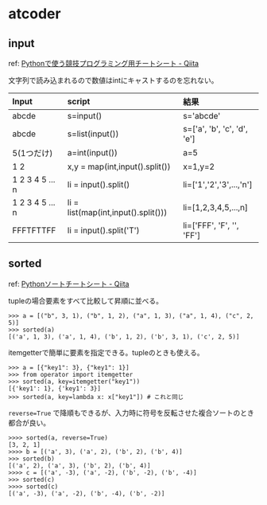 # atcoder
## input
ref: [Pythonで使う競技プログラミング用チートシート - Qiita](https://qiita.com/_-_-_-_-_/items/34f933adc7be875e61d0)

文字列で読み込まれるので数値はintにキャストするのを忘れない。

|Input|script|結果|
|:-|:-|:-|
|abcde|s=input()|s='abcde'|
|abcde|s=list(input())|s=['a', 'b', 'c', 'd', 'e']|
|5(1つだけ)|a=int(input())|a=5|
|1 2|x,y = map(int,input().split())|x=1,y=2|
|1 2 3 4 5 ... n|li = input().split()|li=['1','2','3',...,'n']|
1 2 3 4 5 ... n|li = list(map(int,input().split()))|li=[1,2,3,4,5,...,n]|
FFFTFTTFF|li = input().split('T')|li=['FFF', 'F', '', 'FF']|

## sorted
ref: [Pythonソートチートシート - Qiita](https://qiita.com/tag1216/items/95dc6bff5422e26601bf)

tupleの場合要素をすべて比較して昇順に並べる。

```
>>> a = [("b", 3, 1), ("b", 1, 2), ("a", 1, 3), ("a", 1, 4), ("c", 2, 5)]
>>> sorted(a)
[('a', 1, 3), ('a', 1, 4), ('b', 1, 2), ('b', 3, 1), ('c', 2, 5)]
```

itemgetterで簡単に要素を指定できる。tupleのときも使える。

```
>>> a = [{"key1": 3}, {"key1": 1}]
>>> from operator import itemgetter
>>> sorted(a, key=itemgetter("key1"))
[{'key1': 1}, {'key1': 3}]
>>> sorted(a, key=lambda x: x["key1"]) # これと同じ
```

`reverse=True` で降順もできるが、入力時に符号を反転させた複合ソートのとき都合が良い。

```
>>>> sorted(a, reverse=True)
[3, 2, 1]
>>>> b = [('a', 3), ('a', 2), ('b', 2), ('b', 4)]
>>> sorted(b)
[('a', 2), ('a', 3), ('b', 2), ('b', 4)]
>>>> c = [('a', -3), ('a', -2), ('b', -2), ('b', -4)]
>>> sorted(c)
>>>> sorted(c)
[('a', -3), ('a', -2), ('b', -4), ('b', -2)]
```
